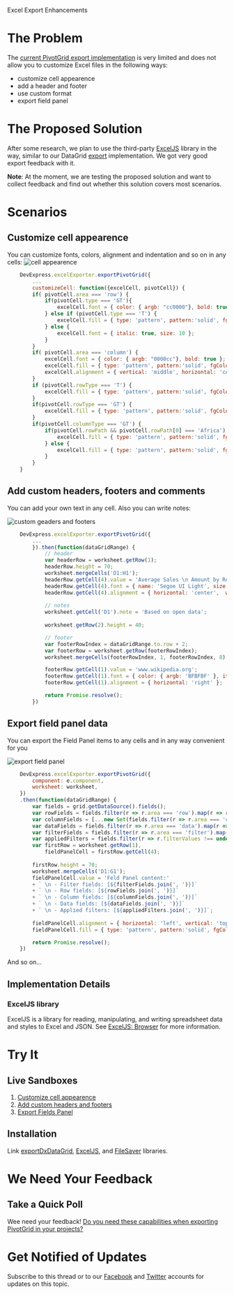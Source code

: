Excel Export Enhancements

# The Problem

The [current PivotGrid export implementation](https://js.devexpress.com/Documentation/ApiReference/UI_Widgets/dxPivotGrid/Configuration/export/) is very limited and does not allow you to customize Excel files in the following ways:

- customize cell appearence
- add a header and footer 
- use custom format
- export field panel

# The Proposed Solution

After some research, we plan to use the third-party [ExcelJS](https://github.com/exceljs/exceljs) library in the way, similar to our DataGrid [export](https://js.devexpress.com/Demos/WidgetsGallery/Demo/DataGrid/ExcelJSOverview/React/Light/) implementation. We got very good export feedback with it.

**Note**: At the moment, we are testing the proposed solution and want to collect feedback and find out whether this solution covers most scenarios. 

# Scenarios

## Customize cell appearence
You can customize fonts, colors, alignment and indentation and so on in any cells:
![cell appearence](https://user-images.githubusercontent.com/57402891/83850819-2467eb80-a71a-11ea-88d2-db4f204a57f4.png)

```js
    DevExpress.excelExporter.exportPivotGrid({
        ...
        customizeCell: function({excelCell, pivotCell}) {
        if( pivotCell.area === 'row') {
            if(pivotCell.type === 'GT'){
                excelCell.font = { color: { argb: "cc0000"}, bold: true };
            } else if (pivotCell.type === 'T') {
                excelCell.fill = { type: 'pattern', pattern:'solid', fgColor: { argb:'94FF82'} }
            } else {
                excelCell.font = { italic: true, size: 10 };
            }
        }
        if( pivotCell.area === 'column') {
            excelCell.font = { color: { argb: "0000cc"}, bold: true };
            excelCell.fill = { type: 'pattern', pattern:'solid', fgColor: { argb:'FFFF5E'} }
            excelCell.alignment = { vertical: 'middle', horizontal: 'center' };                      
        }
        if (pivotCell.rowType === 'T') {
            excelCell.fill = { type: 'pattern', pattern:'solid', fgColor: { argb:'94FF82'} }
        }
        if(pivotCell.rowType === 'GT') {
            excelCell.fill = { type: 'pattern', pattern:'solid', fgColor: { argb:'5EFF5E'} }
        }
        if(pivotCell.columnType === 'GT') {
            if(pivotCell.rowPath && pivotCell.rowPath[0] === 'Africa') {
                excelCell.fill = { type: 'pattern', pattern:'solid', fgColor: { argb:'B6FF19'} }
            } else {
                excelCell.fill = { type: 'pattern', pattern:'solid', fgColor: { argb:'5EFF5E'} }
            }
        }
    }
```


## Add custom headers, footers and comments
You can add your own text in any cell. Also you can write notes:

![custom geaders and footers](https://user-images.githubusercontent.com/57402891/83851276-ca1b5a80-a71a-11ea-8f32-1164176f0a73.png)
```js
    DevExpress.excelExporter.exportPivotGrid({
        ...
        }).then(function(dataGridRange) {
            // header
            var headerRow = worksheet.getRow(1);
            headerRow.height = 70; 
            worksheet.mergeCells('D1:H1');
            headerRow.getCell(4).value = 'Average Sales \n Amount by Region';
            headerRow.getCell(4).font = { name: 'Segoe UI Light', size: 22, bold: true };
            headerRow.getCell(4).alignment = { horizontal: 'center',  wrapText: true };
            
            // notes
            worksheet.getCell('D1').note = 'Based on open data';
    
            worksheet.getRow(2).height = 40;

            // footer
            var footerRowIndex = dataGridRange.to.row + 2;
            var footerRow = worksheet.getRow(footerRowIndex);
            worksheet.mergeCells(footerRowIndex, 1, footerRowIndex, 8);

            footerRow.getCell(1).value = 'www.wikipedia.org';
            footerRow.getCell(1).font = { color: { argb: 'BFBFBF' }, italic: true };
            footerRow.getCell(1).alignment = { horizontal: 'right' };

            return Promise.resolve();
        })
```

## Export field panel data
You can export the Field Panel items to any cells and in any way convenient for you

![export field panel](https://user-images.githubusercontent.com/57402891/83885717-6b240880-a74f-11ea-8161-c4cc7dea2180.png)
```js
    DevExpress.excelExporter.exportPivotGrid({
        component: e.component,
        worksheet: worksheet,
    })
    .then(function(dataGridRange) {
        var fields = grid.getDataSource().fields();      
        var rowFields = fields.filter(r => r.area === 'row').map(r => r.dataField);
        var columnFields = [...new Set(fields.filter(r => r.area === 'column').map(r => r.dataField))];
        var dataFields = fields.filter(r => r.area === 'data').map(r => `[${r.summaryType}(${r.dataField}])`);        
        var filterFields = fields.filter(r => r.area === 'filter').map(r => r.dataField);
        var appliedFilters = fields.filter(r => r.filterValues !== undefined).map(r => `[${r.dataField}:${r.filterValues}]`);
        var firstRow = worksheet.getRow(1),
            fieldPanelCell = firstRow.getCell(4);
    
        firstRow.height = 70;
        worksheet.mergeCells('D1:G1');
        fieldPanelCell.value = 'Feld Panel content:'
        + ` \n - Filter fields: [${filterFields.join(', ')}]`              
        + ` \n - Row fields: [${rowFields.join(', ')}]`
        + ` \n - Column fields: [${columnFields.join(', ')}]`
        + ` \n - Data fields: [${dataFields.join(', ')}]`
        + ` \n - Applied filters: [${appliedFilters.join(', ')}]`;
    
        fieldPanelCell.alignment = { horizontal: 'left', vertical: 'top',  wrapText: true };
        fieldPanelCell.fill = { type: 'pattern', pattern:'solid', fgColor: { argb:'FFD905'}};

        return Promise.resolve();
    }) 
```
And so on...

## Implementation Details

### ExcelJS library

ExcelJS is a library for reading, manipulating, and writing spreadsheet data and styles to Excel and JSON. See [ExcelJS: Browser](https://github.com/exceljs/exceljs#browser) for more information.

# Try It

## Live Sandboxes

1. [Customize cell appearence](https://codepen.io/SNovikov/pen/BajBgrj)
1. [Add custom headers and footers](https://codepen.io/SNovikov/pen/BajBgrj)
1. [Export Fields Panel](https://codepen.io/SNovikov/pen/zYrxmMr)

## Installation

Link [exportDxDataGrid](https://combinatronics.com/IgnatovDan/DevExtreme_DataGridToExcel/8c823335814c26e39f62b4a31669908fc2d54250/exportDxDataGrid.js), [ExcelJS](https://github.com/exceljs/exceljs), and [FileSaver](https://github.com/eligrey/FileSaver.js/) libraries.  

# We Need Your Feedback

## Take a Quick Poll
Wee need your feedback! [Do you need these capabilities when exporting PivotGrid in your projects?](https://docs.google.com/forms/d/e/1FAIpQLScMByKhqvP0IT5gBCMOG04Cx7viK0Jz5M1cN1X_tVbS5SUHWQ/viewform?usp=sf_link)

# Get Notified of Updates

Subscribe to this thread or to our [Facebook](https://www.facebook.com/DevExpress.DevExtreme/) and [Twitter](https://twitter.com/devextreme) accounts for updates on this topic.
